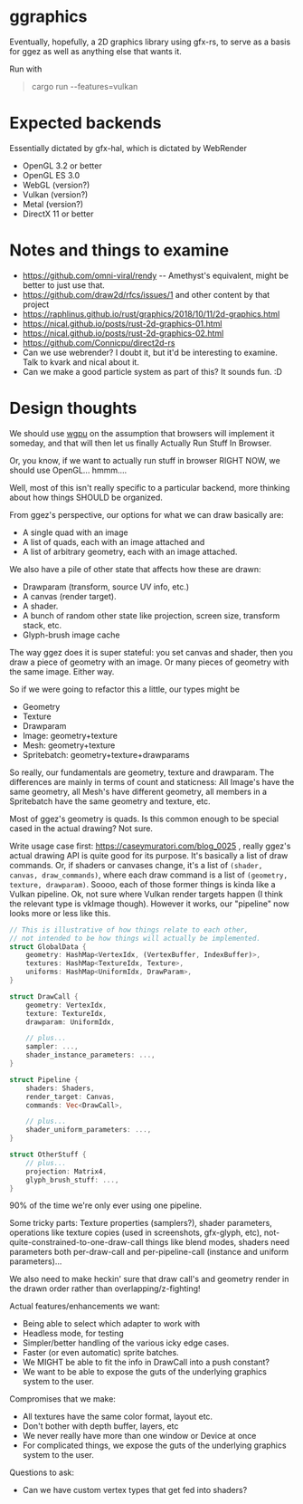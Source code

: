 # ggraphics

Eventually, hopefully, a 2D graphics library using gfx-rs, to serve as a
basis for ggez as well as anything else that wants it.

Run with

> cargo run --features=vulkan

# Expected backends

Essentially dictated by gfx-hal, which is dictated by WebRender

 * OpenGL 3.2 or better
 * OpenGL ES 3.0
 * WebGL (version?)
 * Vulkan (version?)
 * Metal (version?)
 * DirectX 11 or better

# Notes and things to examine

 * https://github.com/omni-viral/rendy -- Amethyst's equivalent, might be better to just use that.
 * https://github.com/draw2d/rfcs/issues/1 and other content by that project
 * https://raphlinus.github.io/rust/graphics/2018/10/11/2d-graphics.html
 * https://nical.github.io/posts/rust-2d-graphics-01.html
 * https://nical.github.io/posts/rust-2d-graphics-02.html
 * https://github.com/Connicpu/direct2d-rs
 * Can we use webrender?  I doubt it, but it'd be interesting to examine.  Talk to kvark
   and nical about it.
 * Can we make a good particle system as part of this?  It sounds fun.  :D

# Design thoughts

We should use [wgpu](https://crates.io/crates/wgpu) on the assumption that browsers will implement it
someday, and that will then let us finally Actually Run Stuff In Browser.

Or, you know, if we want to actually run stuff in browser RIGHT NOW, we should use OpenGL... hmmm....

Well, most of this isn't really specific to a particular backend, more thinking about how things
SHOULD be organized.

From ggez's perspective, our options for what we can draw basically are:

 * A single quad with an image
 * A list of quads, each with an image attached and 
 * A list of arbitrary geometry, each with an image attached.

We also have a pile of other state that affects how these are drawn:

 * Drawparam (transform, source UV info, etc.)
 * A canvas (render target).
 * A shader.
 * A bunch of random other state like projection, screen size, transform stack, etc.
 * Glyph-brush image cache

The way ggez does it is super stateful: you set canvas and shader, then you draw a piece of geometry
with an image.  Or many pieces of geometry with the same image.  Either way.

So if we were going to refactor this a little, our types might be

 * Geometry
 * Texture
 * Drawparam
 * Image: geometry+texture
 * Mesh: geometry+texture
 * Spritebatch: geometry+texture+drawparams

So really, our fundamentals are geometry, texture and drawparam.  The differences are mainly in terms
of count and staticness: All Image's have the same geometry, all Mesh's have different geometry, all
members in a Spritebatch have the same geometry and texture, etc.

Most of ggez's geometry is quads.  Is this common enough to be special cased in the actual drawing?
Not sure.

Write usage case first: https://caseymuratori.com/blog_0025 , really ggez's actual drawing API is
quite good for its purpose.  It's basically a list of draw commands.  Or, if shaders or canvases
change, it's a list of `(shader, canvas, draw_commands)`, where each draw command is a list of
`(geometry, texture, drawparam)`.  Soooo, each of those former things is kinda like a Vulkan pipeline.
Ok, not sure where Vulkan render targets happen (I think the relevant type is vkImage though).
However it works, our "pipeline" now looks more or less like this.

```rust
// This is illustrative of how things relate to each other,
// not intended to be how things will actually be implemented.
struct GlobalData {
    geometry: HashMap<VertexIdx, (VertexBuffer, IndexBuffer)>,
    textures: HashMap<TextureIdx, Texture>,
    uniforms: HashMap<UniformIdx, DrawParam>,
}

struct DrawCall {
    geometry: VertexIdx,
    texture: TextureIdx,
    drawparam: UniformIdx,

    // plus...
    sampler: ...,
    shader_instance_parameters: ...,
}

struct Pipeline {
    shaders: Shaders,
    render_target: Canvas,
    commands: Vec<DrawCall>,

    // plus...
    shader_uniform_parameters: ...,
}

struct OtherStuff {
    // plus...
    projection: Matrix4,
    glyph_brush_stuff: ...,
}
```

90% of the time we're only ever using one pipeline.

Some tricky parts: Texture properties (samplers?), shader parameters, operations like texture copies
(used in screenshots, gfx-glyph, etc), not-quite-constrained-to-one-draw-call things like blend
modes, shaders need parameters both per-draw-call and per-pipeline-call (instance and uniform
parameters)...

We also need to make heckin' sure that draw call's and geometry render in the drawn order rather than
overlapping/z-fighting!

Actual features/enhancements we want:

 * Being able to select which adapter to work with
 * Headless mode, for testing
 * Simpler/better handling of the various icky edge cases.
 * Faster (or even automatic) sprite batches.
 * We MIGHT be able to fit the info in DrawCall into a push constant?
 * We want to be able to expose the guts of the underlying graphics system to the user.

Compromises that we make:

 * All textures have the same color format, layout etc.
 * Don't bother with depth buffer, layers, etc
 * We never really have more than one window or Device at once
 * For complicated things, we expose the guts of the underlying graphics system to the user.

Questions to ask:

 * Can we have custom vertex types that get fed into shaders?
